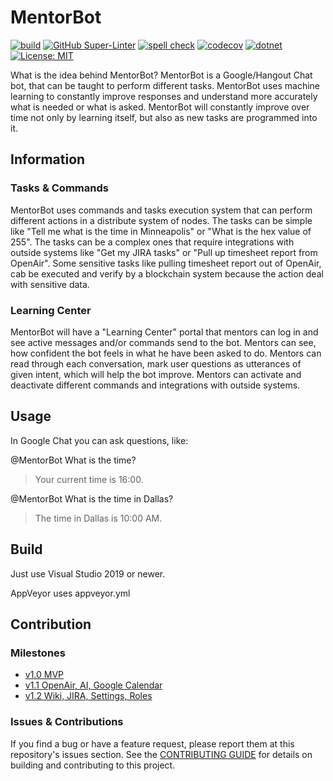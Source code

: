 # MentorBot

[![build](https://github.com/MentorMate/mentorbot/actions/workflows/ci-pipeline.yml/badge.svg)](https://github.com/MentorMate/mentorbot/actions/workflows/ci-pipeline.yml)
[![GitHub Super-Linter](https://github.com/MentorMate/mentorbot/actions/workflows/linter.yml/badge.svg)](https://github.com/MentorMate/mentorbot/actions/workflows/linter.yml)
[![spell check](https://github.com/MentorMate/mentorbot/actions/workflows/spell-check.yml/badge.svg)](https://github.com/MentorMate/mentorbot/actions/workflows/spell-check.yml)
[![codecov](https://codecov.io/gh/MentorMate/mentorbot/branch/main/graph/badge.svg?token=e7x4iMuLTj)](https://codecov.io/gh/MentorMate/mentorbot)
[![dotnet](https://img.shields.io/badge/dotnet-v6.0-blue)](https://dotnet.microsoft.com/download/dotnet/6.0)
[![License: MIT](https://img.shields.io/badge/License-MIT-blue.svg)](LICENSE)

What is the idea behind MentorBot? MentorBot is a Google/Hangout Chat bot, that can be taught to perform different tasks.
MentorBot uses machine learning to constantly improve responses and understand more accurately what is needed or what is asked.
MentorBot will constantly improve over time not only by learning itself, but also as new tasks are programmed into it.

## Information

### Tasks & Commands

MentorBot uses commands and tasks execution system that can perform different actions in a distribute system of nodes.
The tasks can be simple like "Tell me what is the time in Minneapolis" or "What is the hex value of 255".
The tasks can be a complex ones that require integrations with outside systems like "Get my JIRA tasks" or "Pull up timesheet report from OpenAir".
Some sensitive tasks like pulling timesheet report out of OpenAir, cab be executed and verify by a blockchain system because the action deal with sensitive data.

### Learning Center

MentorBot will have a "Learning Center" portal that mentors can log in and see active messages and/or commands send to the bot.
Mentors can see, how confident the bot feels in what he have been asked to do. Mentors can read through each conversation, mark user questions as utterances of given intent, which will help the bot improve.
Mentors can activate and deactivate different commands and integrations with outside systems.

## Usage

In Google Chat you can ask questions, like:

@MentorBot What is the time?
> Your current time is 16:00.

@MentorBot What is the time in Dallas?
> The time in Dallas is 10:00 AM.

## Build

Just use Visual Studio 2019 or newer.

AppVeyor uses appveyor.yml

## Contribution

### Milestones

* [v1.0 MVP](https://github.com/MentorSource/mentorbot/milestone/1?closed=1)
* [v1.1 OpenAir, AI, Google Calendar](https://github.com/MentorSource/mentorbot/milestone/2?closed=1)
* [v1.2 Wiki, JIRA, Settings, Roles](https://github.com/MentorSource/mentorbot/milestone/3?closed=1)

### Issues & Contributions

If you find a bug or have a feature request, please report them at this repository's issues section. See the [CONTRIBUTING GUIDE](CONTRIBUTING.md) for details on building and contributing to this project.
